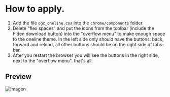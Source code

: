 # How to apply. 
<ol>
  <li>Add the file <code>ogx_oneline.css</code> into the <code>chrome/components</code> folder.</li>
  <li>Delete "flex spaces" and put the icons from the toolbar (include the hiden download button) into the "overflow menu" to make  enough space to the oneline theme. In the left side only should have the buttons: back, forward and reload, all other buttons should be on the right side of tabs-bar. </li>
  <li>After you restart the browser you will see the buttons in the right side, next to the "overflow menu". that's all.</li>
</ol>

## Preview
![imagen](https://user-images.githubusercontent.com/22057609/196294613-0d40bef9-e1e2-4ec3-a44e-b6ff3cce5433.png)
